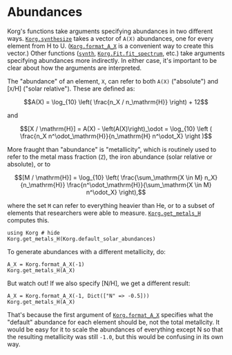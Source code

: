 # Abundances

Korg's functions take arguments specifying abundances in two different ways.
[`Korg.synthesize`](@ref) takes a vector of ``A(X)`` abundances, one for every element from H to U.
([`Korg.format_A_X`](@ref) is a convenient way to create this vector.) Other functions
([`synth`](@ref), [`Korg.Fit.fit_spectrum`](@ref), etc.) take arguments specifying abundances more
indirectly. In either case, it's important to be clear about how the arguments are
interpreted.

The "abundance" of an element, ``X``, can refer to both ``A(X)``
("absolute") and \[``X``/H\] ("solar relative"). These are defined as:

```math
A(X) = \log_{10} \left( \frac{n_X / n_\mathrm{H}} \right) + 12
```

and

```math
[X / \mathrm{H}] = A(X) - \left(A(X)\right)_\odot = \log_{10} \left ( \frac{n_X n^\odot_\mathrm{H}}{n_\mathrm{H} n^\odot_X} \right )
```

More fraught than "abundance" is "metallicity", which is routinely used to refer to the metal mass
fraction (``Z``), the iron abundance (solar relative or absolute), or to

```math
[M / \mathrm{H}]  = \log_{10} \left( \frac{\sum_\mathrm{X \in M} n_X}{n_\mathrm{H}} \frac{n^\odot_\mathrm{H}}{\sum_\mathrm{X \in M} n^\odot_X} \right),
```

where the set ``M`` can refer to everything heavier than He, or to a subset of elements that
researchers were able to measure. [`Korg.get_metals_H`](@ref) computes this.

```@example 1
using Korg # hide
Korg.get_metals_H(Korg.default_solar_abundances)
```

To generate abundances with a different metallicity, do:

```@example 1
A_X = Korg.format_A_X(-1)
Korg.get_metals_H(A_X)
```

But watch out! If we also specify \[N/H\], we get a different result:

```@example 1
A_X = Korg.format_A_X(-1, Dict(["N" => -0.5]))
Korg.get_metals_H(A_X)
```

That's because the first argument of [`Korg.format_A_X`](@ref) specifies what the "default"
abundance for each element should be, not the total metallcity.
It would be easy for it to scale the abundances of everything except N so that the resulting
metallicity was still `-1.0`, but this would be confusing in its own way.
